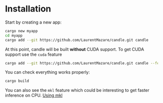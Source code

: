 # Installation

Start by creating a new app:

```bash
cargo new myapp
cd myapp
cargo add --git https://github.com/LaurentMazare/candle.git candle
```

At this point, candle will be built **without** CUDA support.
To get CUDA support use the `cuda` feature
```bash
cargo add --git https://github.com/LaurentMazare/candle.git candle --features cuda
```

You can check everything works properly:

```bash
cargo build
```


You can also see the `mkl` feature which could be interesting to get faster inference on CPU. [Using mkl](./advanced/mkl.md)

